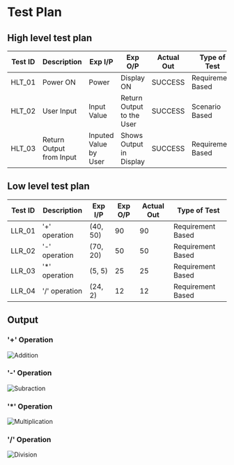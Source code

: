 # Test Plan
## High level test plan
|Test ID | Description | Exp I/P | Exp O/P | Actual Out | Type of Test
|--------|-------------|---------|---------|------------|-------------
| HLT_01 | Power ON | Power | Display ON | SUCCESS | Requirement Based 
| HLT_02 | User Input | Input Value | Return Output to the User | SUCCESS | Scenario Based            
| HLT_03 | Return Output from Input | Inputed Value by User | Shows Output in Display | SUCCESS | Requirement Based

## Low level test plan
|Test ID | Description | Exp I/P | Exp O/P | Actual Out | Type of Test
|--------|-------------|---------|---------|------------|-------------
| LLR_01 | '+' operation | (40, 50) | 90 | 90 | Requirement Based        
| LLR_02 | '-' operation | (70, 20) | 50 | 50 | Requirement Based        
| LLR_03 | '*' operation | (5, 5) | 25 | 25 | Requirement Based         
| LLR_04 | '/' operation | (24, 2) | 12 | 12 | Requirement Based

## Output
### '+' Operation 
![Addition](https://user-images.githubusercontent.com/70203719/144436564-caec7b15-132d-4d0f-a180-6e0cede582c8.png)

### '-' Operation 
![Subraction](https://user-images.githubusercontent.com/70203719/144436642-79062248-c136-4485-8bbb-41808dfb6711.png)

### '*' Operation 
![Multiplication](https://user-images.githubusercontent.com/70203719/144436718-15c86fb5-daa6-4819-b140-dfcfe59c4e7f.png)

### '/' Operation 
![Division](https://user-images.githubusercontent.com/70203719/144436760-629f05f5-0e67-44fb-96c0-a64b85ba0d68.png)
